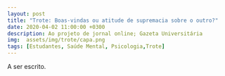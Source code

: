 ```yaml
---
layout: post
title: "Trote: Boas-vindas ou atitude de supremacia sobre o outro?"
date: 2020-04-02 11:00:00 +0300
description: Ao projeto de jornal online; Gazeta Universitária
img:  assets/img/trote/capa.png
tags: [Estudantes, Saúde Mental, Psicologia,Trote] 
---
```


A ser escrito.

